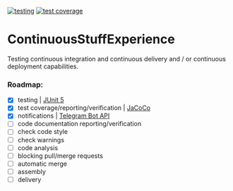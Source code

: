 [![testing](https://img.shields.io/badge/testing-passed-00c853.svg?style=flat)](https://kepocnhh.github.io/ContinuousStuffExperience/reports/testing/c7d19fb7aa706de8f3e7aab4899080788cbfcb6e4eabbef7014945c30506fa172457a99d9d184c955556dda164ddb423a6e5d9d29cc36e409c07bfd4b10c2aaf)
[![test coverage](https://img.shields.io/badge/test_coverage-100%25-00c853.svg?style=flat)](https://kepocnhh.github.io/ContinuousStuffExperience/reports/coverage/da0037486d9a576ced46053ff683433288f9f921957a24fa6653b46b113f6908b1b5e01cd9aa282b59e02769eba60d1ff2e590f59b244083340aa4a9d5548835)

# ContinuousStuffExperience
Testing continuous integration and continuous delivery and / or continuous deployment capabilities.

### Roadmap:

- [x] testing | [JUnit 5](https://junit.org/junit5/)
- [x] test coverage/reporting/verification | [JaCoCo](https://www.jacoco.org/jacoco/)
- [x] notifications | [Telegram Bot API](https://core.telegram.org/bots/api)
- [ ] code documentation reporting/verification
- [ ] check code style
- [ ] check warnings
- [ ] code analysis
- [ ] blocking pull/merge requests
- [ ] automatic merge
- [ ] assembly
- [ ] delivery